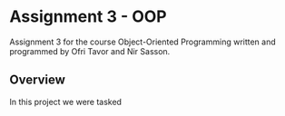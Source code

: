 # Assignment 3 - OOP

Assignment 3 for the course Object-Oriented Programming written and programmed by Ofri Tavor and Nir Sasson.

## Overview
In this project we were tasked